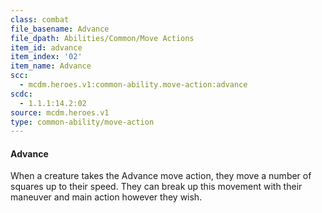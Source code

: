```yaml
---
class: combat
file_basename: Advance
file_dpath: Abilities/Common/Move Actions
item_id: advance
item_index: '02'
item_name: Advance
scc:
  - mcdm.heroes.v1:common-ability.move-action:advance
scdc:
  - 1.1.1:14.2:02
source: mcdm.heroes.v1
type: common-ability/move-action
---
```


#### Advance

When a creature takes the Advance move action, they move a number of squares up to their speed. They can break up this movement with their maneuver and main action however they wish.
